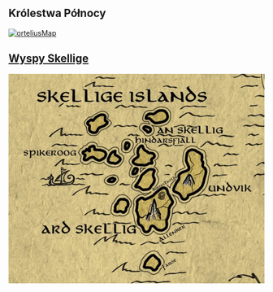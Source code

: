 ## Królestwa Północy

[![orteliusMap](https://github.com/nipsufn/dnd-ki/raw/master/img/orteliusMap.jpg "Mapa-Orteliusa")](https://nipsufn.github.io/journal-dnd-ki/image.html?image=https://github.com/nipsufn/dnd-ki/raw/master/img/orteliusMap.jpg&title=Mapa-Orteliusa)<a id="mapa_orteliusa"></a>

## [Wyspy Skellige](#l_wyspy_skellige)

[![mapaSkellige](https://github.com/nipsufn/dnd-ki/raw/master/img/mapaSkellige.jpg "Mapa-Skellige")](https://nipsufn.github.io/journal-dnd-ki/image.html?image=https://github.com/nipsufn/dnd-ki/raw/master/img/mapaSkellige.jpg&title=Mapa-Skellige)<a id="mapa_skellige"></a>
